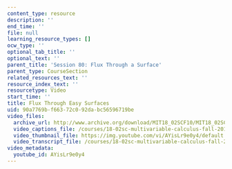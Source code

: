 ```yaml
---
content_type: resource
description: ''
end_time: ''
file: null
learning_resource_types: []
ocw_type: ''
optional_tab_title: ''
optional_text: ''
parent_title: 'Session 80: Flux Through a Surface'
parent_type: CourseSection
related_resources_text: ''
resource_index_text: ''
resourcetype: Video
start_time: ''
title: Flux Through Easy Surfaces
uid: 90a7769b-f663-72c0-92da-bc56596719be
video_files:
  archive_url: http://www.archive.org/download/MIT18_02SCF10/MIT18_02SCF10Rec_56_300k.mp4
  video_captions_file: /courses/18-02sc-multivariable-calculus-fall-2010/11e2461e398154ecb1187441501e330b_AYisLr9e0y4.vtt
  video_thumbnail_file: https://img.youtube.com/vi/AYisLr9e0y4/default.jpg
  video_transcript_file: /courses/18-02sc-multivariable-calculus-fall-2010/4fcd45cd5b6850ef5576fb196b0aaa22_AYisLr9e0y4.pdf
video_metadata:
  youtube_id: AYisLr9e0y4
---
```

